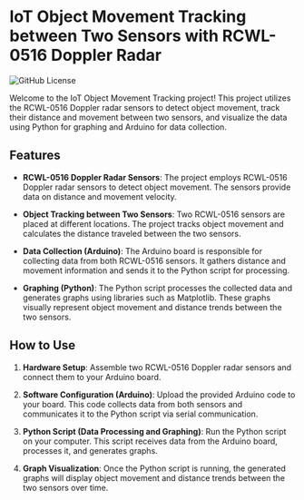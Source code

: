 # IoT Object Movement Tracking between Two Sensors with RCWL-0516 Doppler Radar

![GitHub License](https://img.shields.io/badge/license-MIT-blue.svg)

Welcome to the IoT Object Movement Tracking project! This project utilizes the RCWL-0516 Doppler radar sensors to detect object movement, track their distance and movement between two sensors, and visualize the data using Python for graphing and Arduino for data collection.

## Features

- **RCWL-0516 Doppler Radar Sensors**: The project employs RCWL-0516 Doppler radar sensors to detect object movement. The sensors provide data on distance and movement velocity.

- **Object Tracking between Two Sensors**: Two RCWL-0516 sensors are placed at different locations. The project tracks object movement and calculates the distance traveled between the two sensors.

- **Data Collection (Arduino)**: The Arduino board is responsible for collecting data from both RCWL-0516 sensors. It gathers distance and movement information and sends it to the Python script for processing.

- **Graphing (Python)**: The Python script processes the collected data and generates graphs using libraries such as Matplotlib. These graphs visually represent object movement and distance trends between the two sensors.

## How to Use

1. **Hardware Setup**: Assemble two RCWL-0516 Doppler radar sensors and connect them to your Arduino board.

2. **Software Configuration (Arduino)**: Upload the provided Arduino code to your board. This code collects data from both sensors and communicates it to the Python script via serial communication.

3. **Python Script (Data Processing and Graphing)**: Run the Python script on your computer. This script receives data from the Arduino board, processes it, and generates graphs.

4. **Graph Visualization**: Once the Python script is running, the generated graphs will display object movement and distance trends between the two sensors over time.
